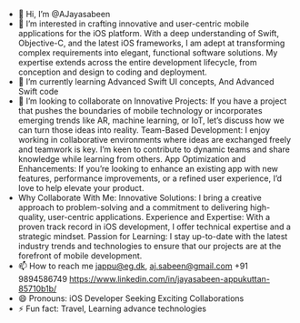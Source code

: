 - 👋 Hi, I’m @AJayasabeen
- 👀 I’m interested in crafting innovative and user-centric mobile applications for the iOS platform.
  With a deep understanding of Swift, Objective-C, and the latest iOS frameworks,
  I am adept at transforming complex requirements into elegant, functional software solutions.
  My expertise extends across the entire development lifecycle, from conception and design to coding and deployment.
- 🌱 I’m currently learning Advanced Swift UI concepts, And Advanced Swift code
- 💞️ I’m looking to collaborate on Innovative Projects: If you have a project that pushes the boundaries of mobile technology or incorporates emerging trends like AR, machine learning,
   or IoT, let’s discuss how we can turn those ideas into reality.
  Team-Based Development: I enjoy working in collaborative environments where ideas are exchanged freely and teamwork is key. I’m keen to contribute to dynamic teams
  and share knowledge while learning from others.
  App Optimization and Enhancements: If you’re looking to enhance an existing app with new features, performance improvements,
  or a refined user experience, I’d love to help elevate your product.
- Why Collaborate With Me:
Innovative Solutions: I bring a creative approach to problem-solving and a commitment to delivering high-quality, user-centric applications.
Experience and Expertise: With a proven track record in iOS development, I offer technical expertise and a strategic mindset.
Passion for Learning: I stay up-to-date with the latest industry trends and technologies to ensure that our projects are at the forefront of mobile development.
- 📫 How to reach me jappu@eg.dk, aj.sabeen@gmail.com +91 9894586749  https://www.linkedin.com/in/jayasabeen-appukuttan-85710b1b/
- 😄 Pronouns: iOS Developer Seeking Exciting Collaborations
- ⚡ Fun fact: Travel, Learning advance technologies

<!---
AJayasabeen/AJayasabeen is a ✨ special ✨ repository because its `README.md` (this file) appears on your GitHub profile.
You can click the Preview link to take a look at your changes.
--->
